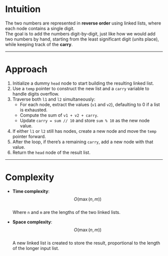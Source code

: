 # Intuition

The two numbers are represented in **reverse order** using linked lists, where each node contains a single digit.  
The goal is to add the numbers digit-by-digit, just like how we would add two numbers by hand, starting from the least significant digit (units place), while keeping track of the **carry**.

---

# Approach

1. Initialize a dummy `head` node to start building the resulting linked list.
2. Use a `temp` pointer to construct the new list and a `carry` variable to handle digits overflow.
3. Traverse both `l1` and `l2` simultaneously:
   - For each node, extract the values (`v1` and `v2`), defaulting to 0 if a list is exhausted.
   - Compute the sum of `v1 + v2 + carry`.
   - Update `carry = sum // 10` and store `sum % 10` as the new node value.
4. If either `l1` or `l2` still has nodes, create a new node and move the `temp` pointer forward.
5. After the loop, if there’s a remaining `carry`, add a new node with that value.
6. Return the `head` node of the result list.

---

# Complexity

- **Time complexity**:  
  $$O(\max(n, m))$$  
  Where `n` and `m` are the lengths of the two linked lists.

- **Space complexity**:  
  $$O(\max(n, m))$$  
  A new linked list is created to store the result, proportional to the length of the longer input list.
